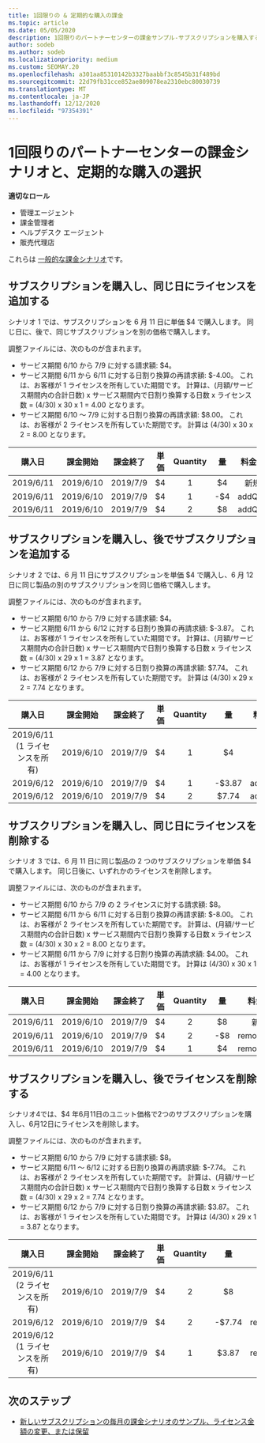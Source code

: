 ```yaml
---
title: 1回限りの & 定期的な購入の課金
ms.topic: article
ms.date: 05/05/2020
description: 1回限りのパートナーセンターの課金サンプル-サブスクリプションを購入する場合、サブスクリプションを追加する場合、ライセンスを追加または削除する場合。
author: sodeb
ms.author: sodeb
ms.localizationpriority: medium
ms.custom: SEOMAY.20
ms.openlocfilehash: a301aa85310142b3327baabbf3c8545b31f489bd
ms.sourcegitcommit: 22d79fb31cce852ae809078ea2310ebc80030739
ms.translationtype: MT
ms.contentlocale: ja-JP
ms.lasthandoff: 12/12/2020
ms.locfileid: "97354391"
---
```

# <a name="partner-center-billing-scenarios-for-one-time-and-select-recurring-purchases"></a>1回限りのパートナーセンターの課金シナリオと、定期的な購入の選択

**適切なロール**

- 管理エージェント
- 課金管理者
- ヘルプデスク エージェント
- 販売代理店

これらは [一般的な課金シナリオ](common-billing-scenarios.md)です。 

## <a name="purchase-a-subscription-and-add-a-license-on-the-same-day"></a>サブスクリプションを購入し、同じ日にライセンスを追加する

シナリオ 1 では、サブスクリプションを 6 月 11 日に単価 $4 で購入します。 同じ日に、後で、同じサブスクリプションを別の価格で購入します。

調整ファイルには、次のものが含まれます。

- サービス期間 6/10 から 7/9 に対する請求額: $4。
- サービス期間 6/11 から 6/11 に対する日割り換算の再請求額: $-4.00。 これは、お客様が 1 ライセンスを所有していた期間です。 計算は、(月額/サービス期間内の合計日数) x サービス期間内で日割り換算する日数 x ライセンス数 = (4/30) x 30 x 1 = 4.00 となります。
- サービス期間 6/10 ～ 7/9 に対する日割り換算の再請求額: $8.00。 これは、お客様が 2 ライセンスを所有していた期間です。 計算は (4/30) x 30 x 2 = 8.00 となります。

|**購入日**   |**課金開始** |**課金終了**  |**単価**  |**Quantity**  |**量** |**料金タイプ** |
|:------:|:------:|:------:|:------:|:------:|:------:|:-----:|
|2019/6/11      |2019/6/10   |2019/7/9         |$4                |1                 |$4            |新規作成         |
|2019/6/11     | 2019/6/10    |2019/7/9        |$4        |1        | -$4       |addQuantity           |
|2019/6/11     | 2019/6/10    |2019/7/9        |$4        | 2      |$8         |addQuantity           |

## <a name="purchase-a-subscription-and-add-more-subscriptions-later"></a>サブスクリプションを購入し、後でサブスクリプションを追加する

シナリオ 2 では、6 月 11 日にサブスクリプションを単価 $4 で購入し、6 月 12 日に同じ製品の別のサブスクリプションを同じ価格で購入します。

調整ファイルには、次のものが含まれます。

- サービス期間 6/10 から 7/9 に対する請求額: $4。
- サービス期間 6/11 から 6/12 に対する日割り換算の再請求額: $-3.87。 これは、お客様が 1 ライセンスを所有していた期間です。 計算は、(月額/サービス期間内の合計日数) x サービス期間内で日割り換算する日数 x ライセンス数 = (4/30) x 29 x 1 = 3.87 となります。
- サービス期間 6/12 から 7/9 に対する日割り換算の再請求額: $7.74。 これは、お客様が 2 ライセンスを所有していた期間です。 計算は (4/30) x 29 x 2 = 7.74 となります。

|**購入日**   |**課金開始** |**課金終了**  |**単価**  |**Quantity**  |**量** |**料金タイプ** |
|:------:|:------:|:------:|:------:|:------:|:------:|:-----:|
|2019/6/11 (1 ライセンスを所有)     |2019/6/10   |2019/7/9         |$4         |1        |$4            |新規作成         |
|2019/6/12     | 2019/6/10    |2019/7/9        |$4        |1        | -$3.87       |addQuantity           |
|2019/6/12     | 2019/6/10    |2019/7/9        |$4        | 2      |$7.74       |addQuantity           |

## <a name="purchase-a-subscription-and-remove-a-license-on-the-same-day"></a>サブスクリプションを購入し、同じ日にライセンスを削除する

シナリオ 3 では、6 月 11 日に同じ製品の 2 つのサブスクリプションを単価 $4 で購入します。 同じ日後に、いずれかのライセンスを削除します。  

調整ファイルには、次のものが含まれます。

- サービス期間 6/10 から 7/9 の 2 ライセンスに対する請求額: $8。
- サービス期間 6/11 から 6/11 に対する日割り換算の再請求額: $-8.00。 これは、お客様が 2 ライセンスを所有していた期間です。 計算は、(月額/サービス期間内の合計日数) x サービス期間内で日割り換算する日数 x ライセンス数 = (4/30) x 30 x 2 = 8.00 となります。
- サービス期間 6/11 から 7/9 に対する日割り換算の再請求額: $4.00。 これは、お客様が 1 ライセンスを所有していた期間です。 計算は (4/30) x 30 x 1 = 4.00 となります。

|**購入日**   |**課金開始** |**課金終了**  |**単価**  |**Quantity**  |**量** |**料金タイプ** |
|:------:|:------:|:------:|:------:|:------:|:------:|:-----:|
|2019/6/11      |2019/6/10   |2019/7/9         |$4                |2                 |$8            |新規作成         |
|2019/6/11     | 2019/6/10    |2019/7/9        |$4        |2        | -$8       |removeQuantity           |
|2019/6/11     | 2019/6/10    |2019/7/9        |$4        | 1      |$4         |removeQuantity           |

## <a name="purchase-a-subscription-and-remove-licenses-later"></a>サブスクリプションを購入し、後でライセンスを削除する

シナリオ4では、$4 年6月11日のユニット価格で2つのサブスクリプションを購入し、6月12日にライセンスを削除します。

調整ファイルには、次のものが含まれます。

- サービス期間 6/10 から 7/9 に対する請求額: $8。
- サービス期間 6/11 ～ 6/12 に対する日割り換算の再請求額: $-7.74。 これは、お客様が 2 ライセンスを所有していた期間です。 計算は、(月額/サービス期間内の合計日数) x サービス期間内で日割り換算する日数 x ライセンス数 = (4/30) x 29 x 2 = 7.74 となります。
- サービス期間 6/12 から 7/9 に対する日割り換算の再請求額: $3.87。 これは、お客様が 1 ライセンスを所有していた期間です。 計算は (4/30) x 29 x 1 = 3.87 となります。

|**購入日**   |**課金開始** |**課金終了**  |**単価**  |**Quantity**  |**量** |**料金タイプ** |
|:------:|:------:|:------:|:------:|:------:|:------:|:-----:|
|2019/6/11 (2 ライセンスを所有)     |2019/6/10   |2019/7/9         |$4         |2        |$8       |新規作成       |
|2019/6/12     | 2019/6/10    |2019/7/9        |$4        |2        | -$7.74       |removeQuantity           |
|2019/6/12 (1 ライセンスを所有)    | 2019/6/10    |2019/7/9   |$4    |1      |$3.87    |removeQuantity |

## <a name="next-steps"></a>次のステップ

- [新しいサブスクリプションの毎月の課金シナリオのサンプル、ライセンス金額の変更、または保留](common-billing-scenarios-monthly.md)